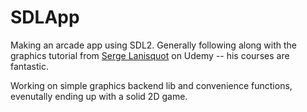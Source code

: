 # SDLApp
Making an arcade app using SDL2. Generally following along with the graphics tutorial from 
[Serge Lanisquot](https://www.udemy.com/user/sergelansiquot/) on Udemy -- his courses are fantastic.

Working on simple graphics backend lib and convenience functions, evenutally ending up with a solid 2D game. 
